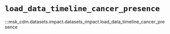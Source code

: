 # `load_data_timeline_cancer_presence`

:::msk_cdm.datasets.impact.datasets_impact.load_data_timeline_cancer_presence
